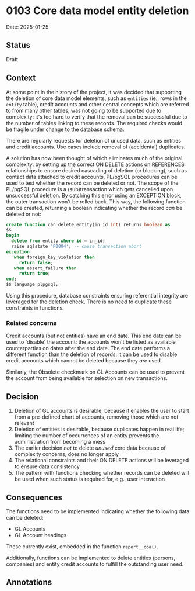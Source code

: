 # 0103 Core data model entity deletion

Date: 2025-01-25

## Status

Draft

## Context

At some point in the history of the project, it was decided that supporting
the deletion of core data model elements, such as `entities` (ie., rows in
the `entity` table), credit accounts and other central concepts which are
referred to from many other tables, was not going to be supported due to
complexity: it's too hard to verify that the removal can be successful due
to the number of tables linking to these records. The required checks would
be fragile under change to the database schema.

There are regularly requests for deletion of unused data, such as entities
and credit accounts. Use cases include removal of (accidental) duplicates.

A solution has now been thought of which eliminates much of the original
complexity: by setting up the correct ON DELETE actions on REFERENCES
relationships to ensure desired cascading of deletion (or blocking),
such as contact data attached to credit accounts, PL/pgSQL procedures can
be used to test whether the record can be deleted or not. The scope of the
PL/pgSQL procedure is a (sub)transaction which gets cancelled upon unsuccessful
deletion. By catching this error using an EXCEPTION block, the outer
transaction won't be rolled back. This way, the following function can be
created, returning a boolean indicating whether the record *can* be deleted
or not:

```sql
create function can_delete_entity(in_id int) returns boolean as
$$
begin
  delete from entity where id = in_id;
  raise sqlstate 'P0004'; -- cause transaction abort
exception
   when foreign_key_violation then
     return false;
   when assert_failure then
     return true;
end;
$$ language plpgsql;
```

Using this procedure, database constraints ensuring referential integrity
are leveraged for the deletion check. There is no need to duplicate these
constraints in functions.

### Related concerns

Credit accounts (but not entities) have an end date. This end date can be
used to 'disable' the account: the accounts won't be listed as available
counterparties on dates after the end date. The end date performs a different
function than the deletion of records: it can be used to disable credit
accounts which cannot be deleted because they *are* used.

Similarly, the Obsolete checkmark on GL Accounts can be used to prevent
the account from being available for selection on new transactions.

## Decision

1. Deletion of GL accounts is desirable, because it enables the user to
   start from a pre-defined chart of accounts, removing those which are
   not relevant
2. Deletion of entities is desirable, because duplicates happen in real
   life; limiting the number of occurrences of an entity prevents the
   administration from becoming a mess
3. The earlier decision *not* to delete *unused* core data because of
   complexity concerns, does no longer apply
4. The relational constraints and their ON DELETE actions will be leveraged
   to ensure data consistency
5. The pattern with functions checking whether records can be deleted
   will be used when such status is required for, e.g., user interaction

## Consequences

The functions need to be implemented indicating whether the following data can
be deleted:

- GL Accounts
- GL Account headings

These currently exist, embedded in the function `report__coa()`.

Additionally, functions can be implemented to delete entities (persons,
companies) and entity credit accounts to fulfill the outstanding user need.

## Annotations

